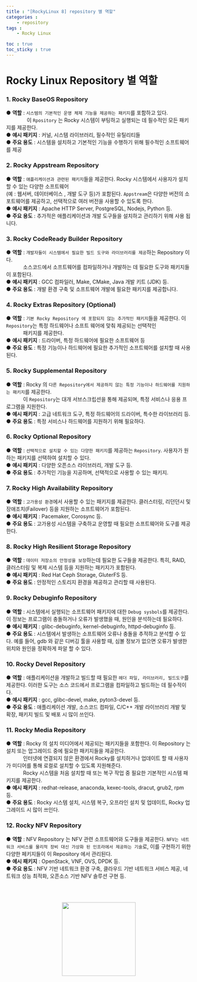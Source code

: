 ```yaml
---
title : "[RockyLinux 8] repository 별 역할"
categories :
    - repository
tags :
    - Rocky Linux

toc : true
toc_sticky : true
---
```


# Rocky Linux Repository 별 역할

### 1. Rocky BaseOS Repository
● **역할** : `시스템의 기본적인 운영 체제 기능을 제공하는 패키지`를 포함하고 있다.<br>
　　　　이 `Rpository` 는 Rocky 시스템이 부팅하고 실행되는 데 필수적인 모든 패키지를 제공한다.<br>
● **예시 패키지** : 커널, 시스템 라이브러리, 필수적인 유틸리티들 <br>
● **주요 용도** : 시스템을 설치하고 기본적인 기능을 수행하기 위해 필수적인 소프트웨어를 제공

### 2. Rocky Appstream Repository
● **역할** : `애플리케이션과 관련된 패키지`들을 제공한다. Rocky 시스템에서 사용자가 설치할 수 있는 다양한 소프트웨어<br>(예 : 웹서버, 데이터베이스 , 개발 도구 등)가 포함된다. `Appstream`은 다양한 버전의 소포트웨어를 제공하고, 선택적으로 여러 버전을 사용할 수 있도록 한다. <br>
● **예시 패키지** : Apache HTTP Server, PostgreSQL, Nodejs, Python 등.<br>
● **주요 용도** : 추가적은 애플리케이션과 개발 도구들을 설치하고 관리하기 위해 사용 됩니다.

### 3. Rocky CodeReady Builder Repository
● **역할** : `개발자들이 시스템에서 필요한 빌드 도구와 라이브러리를 제공`하는 Repository 이다.<br>
　　　  소스코드에서 소프트웨어를 컴파일하거나 개발하는 데 필요한 도구와 패키지들이 포함된다.<br>
● **예시 패키지** : GCC 컴파일러, Make, CMake, Java 개발 키트 (JDK) 등. <br>
● **주요 용도** : 개발 환경 구축 및 소프트웨어 개발에 필요한 패키지를 제공합니다.

### 4. Rocky Extras Repository (Optional)
● **역할** : `기본 Rocky Repository 에 포함되지 않는 추가적인 패키지`들을 제공한다. 이 `Repository`는 특정 하드웨어나 소프트 웨어에 맞춰 제공되는 선택적인 <br>
　　　  패키지를 제공한다. <br>
● **예시 패키지** : 드라이버, 특정 하드웨어에 필요한 소프트웨어 등 <br>
● **주요 용도** : 특정 기능이나 하드웨어에 필요한 추가적인 소프트웨어를 설치할 때 사용된다.

### 5. Rocky Supplemental Repository
● **역할** : Rocky 의 `다른 Repository에서 제공하지 않는 특정 기능이나 하드웨어를 지원하는 패키지`를 제공한다.<br>
　　　  이 `Repository`는 대개 서브스크립션을 통해 제공되며, 특정 서비스나 응용 프로그램을 지원한다.<br>
● **예시 패키지** : 고급 네트워크 도구, 특정 하드웨어의 드라이버, 특수한 라이브러리 등.<br>
● **주요 용도** : 특정 서비스나 하드웨어를 지원하기 위해 필요하다.

### 6. Rocky Optional Repository
● **역할** : `선택적으로 설치할 수 있는 다양한 패키지`를 제공하는 `Repository`. 사용자가 원하는 패키지를 선택하여 설치할 수 있다.<br>
● **예시 패키지** : 다양한 오픈소스 라이브러리, 개발 도구 등.<br>
● **주요 용도** : 추가적인 기능을 지공하며, 선택적으로 사용할 수 있는 패키지.

### 7. Rocky High Availability Repository
● **역할** : `고가용성 환경`에서 사용할 수 있는 패키지를 제공한다. 클러스터링, 리던던시 및 장애조치(Failover) 등을 지원하는 소프트웨어가 포함된다. <br>
● **예시 패키지** : Pacemaker, Corosync 등.<br>
● **주요 용도** : 고가용성 시스템을 구축하교 운영할 때 필요한 소프트웨어와 도구를 제공한다.

### 8. Rocky High Resilient Storage Repository
● **역할** : `데이터 저장소의 안정성을 보장`하는데 필요한 도구들을 제공한다. 특히, RAID, 클러스터링 및 복제 시스템 등을 지원하는 패키지가 포함된다. <br>
● **예시 패키지** : Red Hat Ceph Storage, GluterFS 등.<br>
● **주요 용도** : 안정적인 스토리지 환경을 제공하고 관리할 때 사용된다.

### 9. Rocky Debuginfo Repository
● **역할** : 시스템에서 실행되는 소프트웨어 패키지에 대한 `Debug sysbols`를 제공한다. 이 정보는 프로그램이 충돌하거나 오류가 발생했을 때, 원인을 분석하는데 필요하다.<br>
● **예시 패키지** : glibc-debuginfo, kernel-debuginfo, httpd-debuginfo 등.<br>
● **주요 용도** : 시스템에서 발생하는 소프트웨어 오류나 충돌을 추적하고 분석할 수 있다. 예를 들어, gdb 와 같은 디버깅 툴을 사용할 때, 심볼 정보가 없으면 오류가 발생한 위치와 원인을 정확하게 파알 할 수 있다.

### 10. Rocky Devel Repository
● **역할** : 애플리케이션을 개발하고 빌드할 때 필요한 `헤더 파일, 라이브러리, 빌드도구`를 제공한다. 이러한 도구는 소스 코드에서 프로그램을 컴파일하고 빌드하는 데 필수적이다.<br>
● **예시 패키지** : gcc, glibc-devel, make, pyton3-devel 등.<br>
● **주요 용도** : 애플리케이션 개발, 소스코드 컴파일, C/C++ 개발 라이브러리 개발 및 확장, 패키지 빌드 및 배포 시 많이 쓰인다.

### 11. Rocky Media Repository
● **역할** : Rocky 의 설치 미디어에서 제공되는 패키지들을 포함한다. 이 Repository 는 설치 또는 업그레이드 중에 필요한 패키지들을 제공한다.<br>
　　　  인터넷에 연결되지 않은 환경에서 Rocky를 설치하거나 업데이트 할 때 사용자가 미디어를 통해 로컬로 설치할 수 있도록 지원해준다.<br>
　　　  Rocky 시스템을 처음 설치할 때 또는 복구 작업 중 필요한 기본적인 시스템 패키지를 제공한다.<br>
● **예시 패키지** : redhat-release, anaconda, kexec-tools, dracut, grub2, rpm 등.<br>
● **주요 용도** : Rocky 시스템 설치, 시스템 복구, 오프라인 설치 및 업데이트, Rocky 업그레이드 시 많이 쓰인다.

### 12. Rocky NFV Repository
● **역할** : NFV Repository 는 NFV 관련 소프트웨어와 도구들을 제공한다. `NFV는 네트워크 서비스를 물리적 장비 대신 가상화 된 인프라에서 제공하는 기술`로, 이를 구현하기 위한 다양한 페키지들이 이 Repository 에서 관리된다.<br>
● **예시 패키지** : OpenStack, VNF, OVS, DPDK 등. <br>
● **주요 용도** : NFV 기반 네트워크 환경 구축, 클라우드 기반 네트워크 서비스 제공, 네트워크 성능 최적화, 오픈소스 기반 NFV 솔루션 구현 등.<br>

<br><br>
<div style="text-align:center;">
<img src="https://github.com/hyundo0630/hyundo0630.github.io/blob/main/images/%EA%B0%90%EC%82%AC%ED%95%A9%EB%8B%88%EB%8B%A4.gif?raw=true" width="200" height="200">
</div>